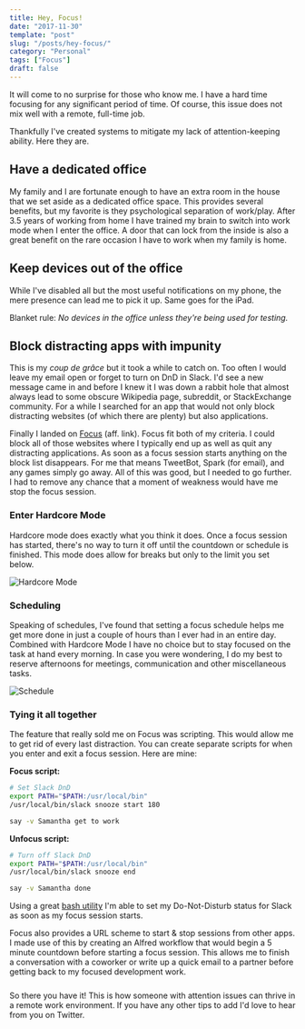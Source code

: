 ```yaml
---
title: Hey, Focus!
date: "2017-11-30"
template: "post"
slug: "/posts/hey-focus/"
category: "Personal"
tags: ["Focus"]
draft: false
---
```


It will come to no surprise for those who know me. I have a hard time focusing for any significant period of time. Of course, this issue does not mix well with a remote, full-time job.

Thankfully I've created systems to mitigate my lack of attention-keeping ability. Here they are.

## Have a dedicated office
My family and I are fortunate enough to have an extra room in the house that we set aside as a dedicated office space. This provides several benefits, but my favorite is they psychological separation of work/play. After 3.5 years of working from home I have trained my brain to switch into work mode when I enter the office. A door that can lock from the inside is also a great benefit on the rare occasion I have to work when my family is home.

## Keep devices out of the office
While I've disabled all but the most useful notifications on my phone, the mere presence can lead me to pick it up. Same goes for the iPad.

Blanket rule: _No devices in the office unless they're being used for testing._

## Block distracting apps with impunity
This is my _coup de grâce_ but it took a while to catch on. Too often I would leave my email open or forget to turn on DnD in Slack. I'd see a new message came in and before I knew it I was down a rabbit hole that almost always lead to some obscure Wikipedia page, subreddit, or StackExchange community. For a while I searched for an app that would not only block distracting websites (of which there are plenty) but also applications. 

Finally I landed on [Focus](https://a.paddle.com/click?said=102&aaid=3285&link_id=46&chk=7c69c075b142e497521c1a9bf317eeaf&redir=aHR0cHM6Ly9oZXlmb2N1cy5jb20=) (aff. link). Focus fit both of my criteria. I could block all of those websites where I typically end up as well as quit any distracting applications. As soon as a focus session starts anything on the block list disappears. For me that means TweetBot, Spark (for email), and any games simply go away. All of this was good, but I needed to go further. I had to remove any chance that a moment of weakness would have me stop the focus session.

### Enter Hardcore Mode
Hardcore mode does exactly what you think it does. Once a focus session has started, there's no way to turn it off until the countdown or schedule is finished. This mode does allow for breaks but only to the limit you set below.

![Hardcore Mode](/media/focus-general.png)

### Scheduling
Speaking of schedules, I've found that setting a focus schedule helps me get more done in just a couple of hours than I ever had in an entire day. Combined with Hardcore Mode I have no choice but to stay focused on the task at hand every morning. In case you were wondering, I do my best to reserve afternoons for meetings, communication and other miscellaneous tasks.

![Schedule](/media/focus-schedule.png)

### Tying it all together
The feature that really sold me on Focus was scripting. This would allow me to get rid of every last distraction. You can create separate scripts for when you enter and exit a focus session. Here are mine:

__Focus script:__
```bash
# Set Slack DnD
export PATH="$PATH:/usr/local/bin" 
/usr/local/bin/slack snooze start 180

say -v Samantha get to work
```

__Unfocus script:__
```bash
# Turn off Slack DnD
export PATH="$PATH:/usr/local/bin" 
/usr/local/bin/slack snooze end

say -v Samantha done
```

Using a great [bash utility](https://github.com/rockymadden/slack-cli) I'm able to set my Do-Not-Disturb status for Slack as soon as my focus session starts.

Focus also provides a URL scheme to start & stop sessions from other apps. I made use of this by creating an Alfred workflow that would begin a 5 minute countdown before starting a focus session. This allows me to finish a conversation with a coworker or write up a quick email to a partner before getting back to my focused development work.

<div id="om-xpqnndqgbo4hieza0gqr-holder" style="margin-bottom: 25px;"></div>

So there you have it! This is how someone with attention issues can thrive in a remote work environment. If you have any other tips to add I'd love to hear from you on Twitter.